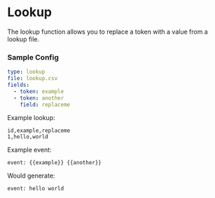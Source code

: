 # Lookup

The lookup function allows you to replace a token with a value from a lookup file.

### Sample Config

```yaml
type: lookup
file: lookup.csv
fields:
  - token: example
  - token: another
    field: replaceme
```

Example lookup:

```csv
id,example,replaceme
1,hello,world
```

Example event:
```
event: {{example}} {{another}}
```

Would generate:
```
event: hello world
```
